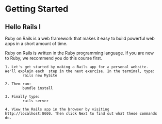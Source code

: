 # Getting Started
## Hello Rails I
Ruby on Rails is a web framework that makes it easy to build powerful web apps in a short amount of time.

Ruby on Rails is written in the Ruby programming language. If you are new to Ruby, we recommend you do this course first.

    1. Let's get started by making a Rails app for a personal website. We'll explain each  step in the next exercise. In the terminal, type:
            rails new MySite
    
    2. Then run: 
            bundle install
    
    3. Finally type:
            rails server

    4. View the Rails app in the browser by visiting http://localhost:8000. Then click Next to find out what these commands do.

